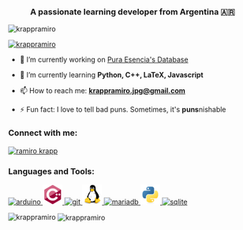 <!--
**KrappRamiro/KrappRamiro** is a ✨ _special_ ✨ repository because its `README.md` (this file) appears on your GitHub profile.

Here are some ideas to get you started:

- 🔭 I’m currently working on ...
- 🌱 I’m currently learning ...
- 👯 I’m looking to collaborate on ...
- 🤔 I’m looking for help with ...
- 💬 Ask me about ...
- 📫 How to reach me: ...
- 😄 Pronouns: ...
- ⚡ Fun fact: ...
-->
<h3 align="center">A passionate learning developer from Argentina 🇦🇷 </h3>

<p align="left"> <img src="https://komarev.com/ghpvc/?username=krappramiro&label=Profile%20views&color=0e75b6&style=flat" alt="krappramiro" /> </p>

<p align="left"> <a href="https://github.com/ryo-ma/github-profile-trophy"><img src="https://github-profile-trophy.vercel.app/?username=krappramiro" alt="krappramiro" /></a> </p>

- 🔭 I’m currently working on [Pura Esencia's Database](https://github.com/KrappRamiro/database-puraesencia)

- 🌱 I’m currently learning **Python, C++, LaTeX, Javascript**

- 📫 How to reach me: **krappramiro.jpg@gmail.com**

- ⚡ Fun fact: I love to tell bad puns. Sometimes, it's **puns**nishable

<h3 align="left">Connect with me:</h3>
<p align="left">
<a href="https://www.linkedin.com/in/ramiro-krapp-1555721b2/" target="blank"><img align="center" src="https://raw.githubusercontent.com/rahuldkjain/github-profile-readme-generator/master/src/images/icons/Social/linked-in-alt.svg" alt="ramiro krapp" height="30" width="40" /></a>
</p>

<h3 align="left">Languages and Tools:</h3>
<p align="left"> <a href="https://www.arduino.cc/" target="_blank" rel="noreferrer"> <img src="https://cdn.worldvectorlogo.com/logos/arduino-1.svg" alt="arduino" width="40" height="40"/> </a> <a href="https://www.w3schools.com/cpp/" target="_blank" rel="noreferrer"> <img src="https://raw.githubusercontent.com/devicons/devicon/master/icons/cplusplus/cplusplus-original.svg" alt="cplusplus" width="40" height="40"/> </a> <a href="https://git-scm.com/" target="_blank" rel="noreferrer"> <img src="https://www.vectorlogo.zone/logos/git-scm/git-scm-icon.svg" alt="git" width="40" height="40"/> </a> <a href="https://www.linux.org/" target="_blank" rel="noreferrer"> <img src="https://raw.githubusercontent.com/devicons/devicon/master/icons/linux/linux-original.svg" alt="linux" width="40" height="40"/> </a> <a href="https://mariadb.org/" target="_blank" rel="noreferrer"> <img src="https://www.vectorlogo.zone/logos/mariadb/mariadb-icon.svg" alt="mariadb" width="40" height="40"/> </a> <a href="https://www.python.org" target="_blank" rel="noreferrer"> <img src="https://raw.githubusercontent.com/devicons/devicon/master/icons/python/python-original.svg" alt="python" width="40" height="40"/> </a> <a href="https://www.sqlite.org/" target="_blank" rel="noreferrer"> <img src="https://www.vectorlogo.zone/logos/sqlite/sqlite-icon.svg" alt="sqlite" width="40" height="40"/> </a> </p>

<p><img align="left" src="https://github-readme-stats.vercel.app/api/top-langs?username=krappramiro&show_icons=true&theme=dark&locale=en&layout=compact" alt="krappramiro" /></p>

<p>&nbsp;<img align="center" src="https://github-readme-stats.vercel.app/api?username=krappramiro&show_icons=true&theme=dark&locale=en" alt="krappramiro" /></p>
